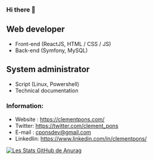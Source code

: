 ### Hi there 👋

## Web developer
* Front-end (ReactJS, HTML / CSS / JS)
* Back-end (Symfony, MySQL)

## System administrator
* Script (Linux, Powershell)
* Technical documentation

### Information:
* Website : https://clementpons.com/
* Twitter: https://twitter.com/clement_pons
* E-mail : cponsdev@gmail.com
* Linkedlin: https://www.linkedin.com/in/clementpons/

[![Les Stats GitHub de Anurag](https://github-readme-stats.vercel.app/api?username=C-PONS-DEV)](https://github.com/anuraghazra/github-readme-stats)

